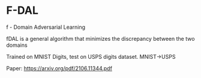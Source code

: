 # F-DAL
f - Domain Adversarial Learning

fDAL is a general algorithm that minimizes the discrepancy between the two domains

Trained on MNIST Digits, test on USPS digits dataset.
MNIST->USPS



Paper: https://arxiv.org/pdf/2106.11344.pdf
